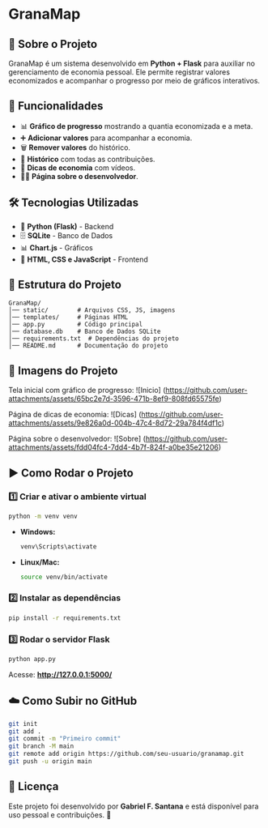 # GranaMap

## 📌 Sobre o Projeto
GranaMap é um sistema desenvolvido em **Python + Flask** para auxiliar no gerenciamento de economia pessoal. Ele permite registrar valores economizados e acompanhar o progresso por meio de gráficos interativos.

## 🚀 Funcionalidades
- 📊 **Gráfico de progresso** mostrando a quantia economizada e a meta.
- ➕ **Adicionar valores** para acompanhar a economia.
- 🗑️ **Remover valores** do histórico.
- 📜 **Histórico** com todas as contribuições.
- 🎥 **Dicas de economia** com vídeos.
- 👨‍💻 **Página sobre o desenvolvedor**.

## 🛠️ Tecnologias Utilizadas
- 🐍 **Python (Flask)** - Backend
- 🗄️ **SQLite** - Banco de Dados
- 📊 **Chart.js** - Gráficos
- 🎨 **HTML, CSS e JavaScript** - Frontend

## 📂 Estrutura do Projeto
```
GranaMap/
│── static/        # Arquivos CSS, JS, imagens
│── templates/     # Páginas HTML
│── app.py         # Código principal
│── database.db    # Banco de Dados SQLite
│── requirements.txt  # Dependências do projeto
│── README.md      # Documentação do projeto
```

## 📸 Imagens do Projeto
Tela inicial com gráfico de progresso:
![Inicio]
(https://github.com/user-attachments/assets/65bc2e7d-3596-471b-8ef9-808fd65575fe)


Página de dicas de economia:
![Dicas]
(https://github.com/user-attachments/assets/9e826a0d-004b-47c4-8d72-29a784f4df1c)


Página sobre o desenvolvedor:
![Sobre]
(https://github.com/user-attachments/assets/fdd04fc4-7dd4-4b7f-824f-a0be35e21206)


## ▶️ Como Rodar o Projeto
### 1️⃣ Criar e ativar o ambiente virtual
```sh
python -m venv venv
```
- **Windows:**
  ```sh
  venv\Scripts\activate
  ```
- **Linux/Mac:**
  ```sh
  source venv/bin/activate
  ```

### 2️⃣ Instalar as dependências
```sh
pip install -r requirements.txt
```

### 3️⃣ Rodar o servidor Flask
```sh
python app.py
```
Acesse: **http://127.0.0.1:5000/**

## ☁️ Como Subir no GitHub
```sh
git init
git add .
git commit -m "Primeiro commit"
git branch -M main
git remote add origin https://github.com/seu-usuario/granamap.git
git push -u origin main
```

## 📜 Licença
Este projeto foi desenvolvido por **Gabriel F. Santana** e está disponível para uso pessoal e contribuições. 🚀
